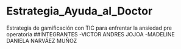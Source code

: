 # Estrategia_Ayuda_al_Doctor
Estrategia de gamificación con TIC para enfrentar la ansiedad pre operatoria
##INTEGRANTES
-VICTOR ANDRES JOJOA
-MADELINE DANIELA NARVÁEZ MUÑOZ
